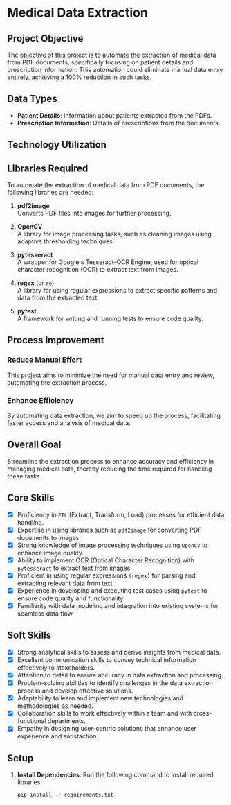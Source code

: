 # Medical Data Extraction

## Project Objective
The objective of this project is to automate the extraction of medical data from PDF documents, specifically focusing on patient details and prescription information. This automation could eliminate manual data entry entirely, achieving a 100% reduction in such tasks.

## Data Types
- **Patient Details**: Information about patients extracted from the PDFs.
- **Prescription Information**: Details of prescriptions from the documents.

## Technology Utilization

## Libraries Required

To automate the extraction of medical data from PDF documents, the following libraries are needed:

1. **pdf2image**  
   Converts PDF files into images for further processing.

2. **OpenCV**  
   A library for image processing tasks, such as cleaning images using adaptive thresholding techniques.

3. **pytesseract**  
   A wrapper for Google's Tesseract-OCR Engine, used for optical character recognition (OCR) to extract text from images.

4. **regex** (or `re`)  
   A library for using regular expressions to extract specific patterns and data from the extracted text.

5. **pytest**  
   A framework for writing and running tests to ensure code quality.
## Process Improvement

### Reduce Manual Effort
This project aims to minimize the need for manual data entry and review, automating the extraction process.

### Enhance Efficiency
By automating data extraction, we aim to speed up the process, facilitating faster access and analysis of medical data.

## Overall Goal
Streamline the extraction process to enhance accuracy and efficiency in managing medical data, thereby reducing the time required for handling these tasks.

## Core Skills
- [x] Proficiency in `ETL` (Extract, Transform, Load) processes for efficient data handling.
- [x] Expertise in using libraries such as `pdf2image` for converting PDF documents to images.
- [x] Strong knowledge of image processing techniques using `OpenCV` to enhance image quality.
- [x] Ability to implement OCR (Optical Character Recognition) with `pytesseract` to extract text from images.
- [x] Proficient in using regular expressions `(regex)` for parsing and extracting relevant data from text.
- [x] Experience in developing and executing test cases using `pytest` to ensure code quality and functionality.
- [x] Familiarity with data modeling and integration into existing systems for seamless data flow.

## Soft Skills
- [x] Strong analytical skills to assess and derive insights from medical data.
- [x] Excellent communication skills to convey technical information effectively to stakeholders.
- [x] Attention to detail to ensure accuracy in data extraction and processing.
- [x] Problem-solving abilities to identify challenges in the data extraction process and develop effective solutions.
- [x] Adaptability to learn and implement new technologies and methodologies as needed.
- [x] Collaboration skills to work effectively within a team and with cross-functional departments.
- [x] Empathy in designing user-centric solutions that enhance user experience and satisfaction..

## Setup

1. **Install Dependencies**: Run the following command to install required libraries:
   ```bash
   pip install -r requirements.txt
